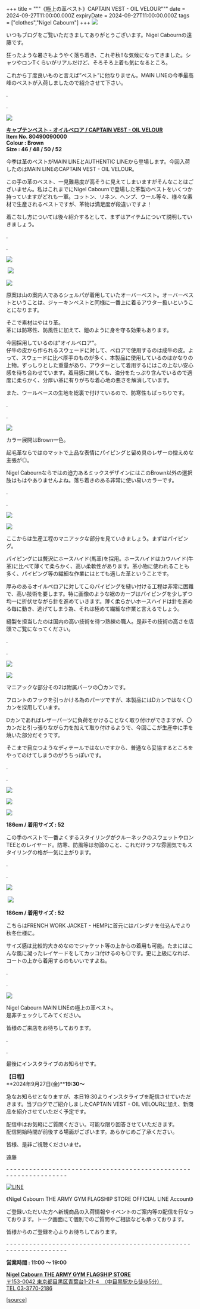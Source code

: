 +++
title = """《極上の革ベスト》CAPTAIN VEST - OIL VELOUR"""
date = 2024-09-27T11:00:00.000Z
expiryDate = 2024-09-27T11:00:00.000Z
tags = ["clothes","Nigel Cabourn"]
+++
![](https://cdn.shopify.com/s/files/1/0094/9295/5196/files/IMG_3925_480x480.jpg?v=1727405985)

いつもブログをご覧いただきましてありがとうございます。Nigel Cabournの遠藤です。

狂ったような暑さもようやく落ち着き、これぞ秋!!な気候になってきました。シャツやロンTくらいがリアルだけど、そろそろ上着も気になるところ。

これから丁度良いものと言えば”ベスト”に他なりません。MAIN LINEの今季最高峰のベストが入荷しましたので紹介させて下さい。

.

.

![](https://cdn.shopify.com/s/files/1/0094/9295/5196/files/IMG_3936_480x480.jpg?v=1727405984)

[**キャプテンベスト - オイルベロア / CAPTAIN VEST - OIL VELOUR**](https://cabourn.jp/products/80490090000)  
**Item No. 80490090000**  
**Colour : Brown**  
**Size : 46 / 48 / 50 / 52**

今季は革のベストがMAIN LINEとAUTHENTIC LINEから登場します。今回入荷したのはMAIN LINEのCAPTAIN VEST - OIL VELOUR。

この手の革のベスト、一見難易度が高そうに見えてしまいますがそんなことはございません。私はこれまでにNigel Cabournで登場した革製のベストをいくつか持っていますがどれも一軍。コットン、リネン、ヘンプ、ウール等々、様々な素材で生産されるベストですが、革物は満足度が段違いですよ！

着こなし方については後々紹介するとして、まずはアイテムについて説明していきましょう。

.

.

![](https://cdn.shopify.com/s/files/1/0094/9295/5196/files/IMG_3833_1abe174a-627d-4c33-8405-8ff84412ce1d_480x480.jpg?v=1727405984)  

 ![](https://cdn.shopify.com/s/files/1/0094/9295/5196/files/IMG_7079_cc49f64c-ce21-4a86-b2c9-87a81f9dc9eb_480x480.jpg?v=1727407069)

![](https://cdn.shopify.com/s/files/1/0094/9295/5196/files/IMG_3882_9e1bac3f-f762-48b3-9b1f-97522f674f2d_480x480.jpg?v=1727419072)

原案は山の案内人であるシェルパが着用していたオーバーベスト。オーバーベストということは、ジャーキンベストと同様に一番上に着るアウター扱いということになります。

そこで素材はやはり革。  
革には防寒性、防風性に加えて、鎧のように身を守る効果もあります。

今回採用しているのは"オイルベロア"。  
仔牛の皮から作られるスウェードに対して、ベロアで使用するのは成牛の皮。よって、スウェードに比べ厚手のものが多く、本製品に使用しているのはかなりの上物。ずっしりとした重量があり、アウターとして着用するにはこの上ない安心感を待ち合わせています。着用感に関しても、油分をたっぷり含んでいるので適度に柔らかく、分厚い革に有りがちな着心地の悪さを解消しています。

また、ウールベースの生地を総裏で付けているので、防寒性もばっちりです。

.

.

![](https://cdn.shopify.com/s/files/1/0094/9295/5196/files/IMG_3842_480x480.jpg?v=1727405984)

カラー展開はBrown一色。 

起毛革ならではのマットで上品な表情にパイピングと留め具のレザーの控えめな主張が◎。

Nigel Cabournならではの迫力あるミックスデザインにはこのBrown以外の選択肢はもはやありませんよね。落ち着きのある非常に使い易いカラーです。

.

.

![](https://cdn.shopify.com/s/files/1/0094/9295/5196/files/IMG_3875_480x480.jpg?v=1727405984)

![](https://cdn.shopify.com/s/files/1/0094/9295/5196/files/IMG_3880_79b64020-91b6-4458-96d8-9ecb21e96a03_480x480.jpg?v=1727405984)

  
ここからは生産工程のマニアックな部分を見ていきましょう。まずはパイピング。

パイピングには贅沢にホースハイド(馬革)を採用。ホースハイドはカウハイド(牛革)に比べて薄くて柔らかく、高い柔軟性があります。革小物に使われることも多く、パイピング等の繊細な作業にはとても適した革ということです。

厚みのあるオイルベロアに対してこのパイピングを縫い付ける工程は非常に困難で、高い技術を要します。特に画像のような裾のカーブはパイピングを少しずつ均一に折伏せながら針を進めていきます。薄く柔らかいホースハイドは針を進める毎に動き、逃げてしまう為、それは極めて繊細な作業と言えるでしょう。

縫製を担当したのは国内の高い技術を待つ熟練の職人。是非その技術の高さを店頭でご覧になってください。

.

.

![](https://cdn.shopify.com/s/files/1/0094/9295/5196/files/IMG_3857_757bc21e-7133-4c10-bee2-e15d967d1459_480x480.jpg?v=1727405984)

![](https://cdn.shopify.com/s/files/1/0094/9295/5196/files/IMG_3834_480x480.jpg?v=1727407068)

マニアックな部分その2は附属パーツの〇カンです。

フロントのフックを引っかける為のパーツですが、本製品にはDカンではなく〇カンを採用しています。

Dカンであればレザーパーツに負荷をかけることなく取り付けができますが、〇カンだと引っ張りながら力を加えて取り付けるようで、今回ここが生産中に手を焼いた部分だそうです。

そこまで目立つようなディテールではないですから、普通なら妥協するところをやってのけてしまうのがうちっぽいです。

.

.

![](https://cdn.shopify.com/s/files/1/0094/9295/5196/files/IMG_3826_480x480.jpg?v=1727405984)

![](https://cdn.shopify.com/s/files/1/0094/9295/5196/files/IMG_3859_4e72303f-25ae-4265-af03-6e812cded9c9_480x480.jpg?v=1727405985)

![](https://cdn.shopify.com/s/files/1/0094/9295/5196/files/IMG_3817_480x480.jpg?v=1727405984)  
  
**186cm / 着用サイズ : 52**

この手のベストで一番よくするスタイリングがクルーネックのスウェットやロンTEEとのレイヤード。防寒、防風等は勿論のこと、これだけラフな雰囲気でもスタイリングの格が一気に上がります。

.

.

![](https://cdn.shopify.com/s/files/1/0094/9295/5196/files/IMG_3915_480x480.jpg?v=1727405984) 

 ![](https://cdn.shopify.com/s/files/1/0094/9295/5196/files/IMG_3905_dab2f1e2-ca9a-4acb-836a-81768c8bd56c_480x480.jpg?v=1727405984) 

**186cm / 着用サイズ : 52**

こちらはFRENCH WORK JACKET - HEMPに首元にはバンダナを仕込んでより秋冬仕様に。

サイズ感は比較的大きめなのでジャケット等の上からの着用も可能。たまにはこんな風に凝ったレイヤードをしてカッコ付けるのも◎です。更に上級になれば、コートの上から着用するのもいいですよね。

.

.

![](https://cdn.shopify.com/s/files/1/0094/9295/5196/files/IMG_3838_480x480.jpg?v=1727419857)

Nigel Cabourn MAIN LINEの極上の革ベスト。  
是非チェックしてみてください。

皆様のご来店をお待ちしております。

.

.

最後にインスタライブのお知らせです。

**【日程】**  
**2024年9月27日(金)****19:30～**

急なお知らせとなりますが、本日19:30よりインスタライブを配信させていただきます。当ブログでご紹介しましたCAPTAIN VEST - OIL VELOURに加え、新商品を紹介させていただく予定です。

配信中はお気軽にご質問ください。可能な限り回答させていただきます。   
配信開始時間が前後する場面がございます。あらかじめご了承ください。

皆様、是非ご視聴くださいませ。

遠藤

\- - - - - - - - - - - - - - - - - - - - - - - - - - - - - - - - - - - - - - - - - - - - - - - - - - - - - - - - - - - - - - - -  

[![LINE](https://cdn.shopify.com/s/files/1/0094/9295/5196/files/ja_600x600.png?v=1631941030)](https://lin.ee/NpdpRpF)

《Nigel Cabourn THE ARMY GYM FLAGSHIP STORE OFFICIAL LINE Account》

ご登録いただいた方へ新規商品の入荷情報やイベントのご案内等の配信を行なっております。トーク画面にて個別でのご質問やご相談なども承っております。

皆様からのご登録を心よりお待ちしております。

\- - - - - - - - - - - - - - - - - - - - - - - - - - - - - - - - - - - - - - - - - - - - - - - - - - - - - - - - - - - - - - - - 

**営業時間 : 11:00 〜 19:00**

[**Nigel Cabourn THE ARMY GYM FLAGSHIP STORE**](https://cabourn.jp/pages/flagship)  
[〒153-0042 東京都目黒区青葉台1-21-4　（中目黒駅から徒歩5分）](https://cabourn.jp/pages/flagship)  
[TEL 03-3770-2186](https://cabourn.jp/pages/flagship)

[[source]](https://cabourn.jp/blogs/shop-info/flagship20240927)
